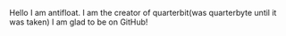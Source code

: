 Hello I am antifloat. I am the creator of quarterbit(was quarterbyte until it was taken) I am glad to be on GitHub!
